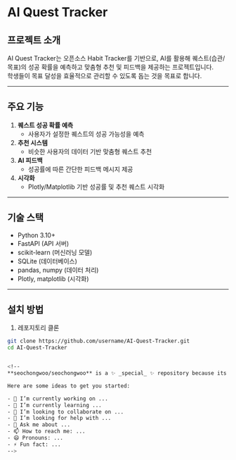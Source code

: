 # AI Quest Tracker

## 프로젝트 소개
AI Quest Tracker는 오픈소스 Habit Tracker를 기반으로, AI를 활용해 퀘스트(습관/목표)의 성공 확률을 예측하고 맞춤형 추천 및 피드백을 제공하는 프로젝트입니다.  
학생들이 목표 달성을 효율적으로 관리할 수 있도록 돕는 것을 목표로 합니다.

---

## 주요 기능
1. **퀘스트 성공 확률 예측**  
   - 사용자가 설정한 퀘스트의 성공 가능성을 예측
2. **추천 시스템**  
   - 비슷한 사용자의 데이터 기반 맞춤형 퀘스트 추천
3. **AI 피드백**  
   - 성공률에 따른 간단한 피드백 메시지 제공
4. **시각화**  
   - Plotly/Matplotlib 기반 성공률 및 추천 퀘스트 시각화

---

## 기술 스택
- Python 3.10+
- FastAPI (API 서버)
- scikit-learn (머신러닝 모델)
- SQLite (데이터베이스)
- pandas, numpy (데이터 처리)
- Plotly, matplotlib (시각화)

---

## 설치 방법
1. 레포지토리 클론
```bash
git clone https://github.com/username/AI-Quest-Tracker.git
cd AI-Quest-Tracker


<!--
**seochongwoo/seochongwoo** is a ✨ _special_ ✨ repository because its `README.md` (this file) appears on your GitHub profile.

Here are some ideas to get you started:

- 🔭 I’m currently working on ...
- 🌱 I’m currently learning ...
- 👯 I’m looking to collaborate on ...
- 🤔 I’m looking for help with ...
- 💬 Ask me about ...
- 📫 How to reach me: ...
- 😄 Pronouns: ...
- ⚡ Fun fact: ...
-->
